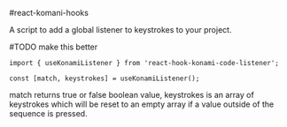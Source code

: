 #react-komani-hooks

A script to add a global listener to keystrokes to your project.

#TODO
make this better


`import { useKonamiListener } from 'react-hook-konami-code-listener';`

`const [match, keystrokes] = useKonamiListener();`

match returns true or false boolean value, keystrokes is an array of keystrokes which will be reset to an empty array if a value outside of the sequence is pressed.